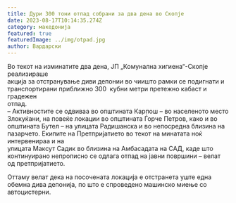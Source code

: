 ```yaml
---
title: Дури 300 тони отпад собрани за два дена во Скопје
date: 2023-08-17T10:14:35.274Z
category: македонија
featured: true
featuredImage: ../img/otpad.jpg
author: Вардарски
---
```

<!--StartFragment-->

Во текот на изминатите два дена, ЈП „Комунална хигиена“-Скопје реализираше\
акција за отстранување диви депонии во чиишто рамки се подигнати и\
транспортирани приближно 300  кубни метри претежно кабаст и градежен\
отпад.\
– Активностите се одвиваа во општината Карпош – во населеното место\
Злокуќани, на повеќе локации во општината Ѓорче Петров, како и во\
општината Бутел – на улицата Радишанска и во непосредна близина на\
пазарчето. Екипите на Претпријатието во текот на минатата ноќ интервенираа и на\
улицата Максут Садик во близина на Амбасадата на САД, каде што\
континуирано непрописно се одлага отпад на јавни површини – велат од претпријатието.

Оттаму велат дека на посочената локација е отстранета уште една обемна дива депонија, по што е спроведено машинско миење со автоцистерни.

<!--EndFragment-->